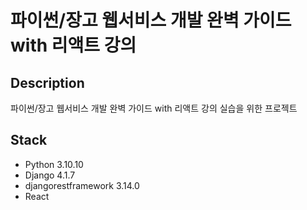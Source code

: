 
# 파이썬/장고 웹서비스 개발 완벽 가이드 with 리액트 강의

## Description

파이썬/장고 웹서비스 개발 완벽 가이드 with 리액트 강의 실습을 위한 프로젝트

## Stack

- Python 3.10.10
- Django 4.1.7
- djangorestframework 3.14.0
- React